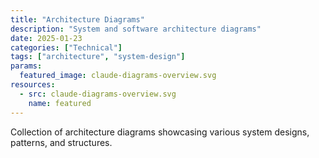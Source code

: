 ```yaml
---
title: "Architecture Diagrams"
description: "System and software architecture diagrams"
date: 2025-01-23
categories: ["Technical"]
tags: ["architecture", "system-design"]
params:
  featured_image: claude-diagrams-overview.svg
resources:
  - src: claude-diagrams-overview.svg
    name: featured
---
```


Collection of architecture diagrams showcasing various system designs, patterns, and structures.